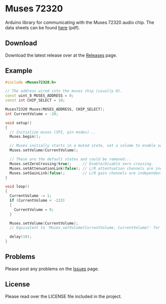 # Muses 72320

Arduino library for communicating with the Muses 72320 audio chip.
The data sheets can be found [here](http://www.njr.com/semicon/PDF/MUSES72320_E.pdf) (pdf).

## Download

Download the latest release over at the [Releases](https://github.com/felix1024/Muses72320/releases) page.

## Example

```c++
#include <Muses72320.h>

// The address wired into the muses chip (usually 0).
const uint_8 MUSES_ADDRESS = 0;
const int CHIP_SELECT = 10;

Muses72320 Muses(MUSES_ADDRESS, CHIP_SELECT);
int CurrentVolume = -20;

void setup()
{
  // Initialize muses (SPI, pin modes)...
  Muses.begin();

  // Muses initially starts in a muted state, set a volume to enable sound.
  Muses.setVolume(CurrentVolume);

  // These are the default states and could be removed...
  Muses.setZeroCrossing(true);     // Enable/Disable zero crossing.
  Muses.setAttenuationLink(false); // L/R attentuation channels are independent controlled.
  Muses.setGainLink(false);        // L/R gain channels are independent controlled.
}

void loop()
{
  CurrentVolume -= 1;
  if (CurrentVolume < -223)
  {
    CurrentVolume = 0;
  }

  Muses.setVolume(CurrentVolume);
  // Equivalent to 'Muses.setVolume(CurrentVolume, CurrentVolume)' for L/R ch.

  delay(10);
}

```

## Problems

Please post any problems on the [Issues](https://github.com/felix1024/Muses72320/issues) page.

## License

Please read over the LICENSE file included in the project.
